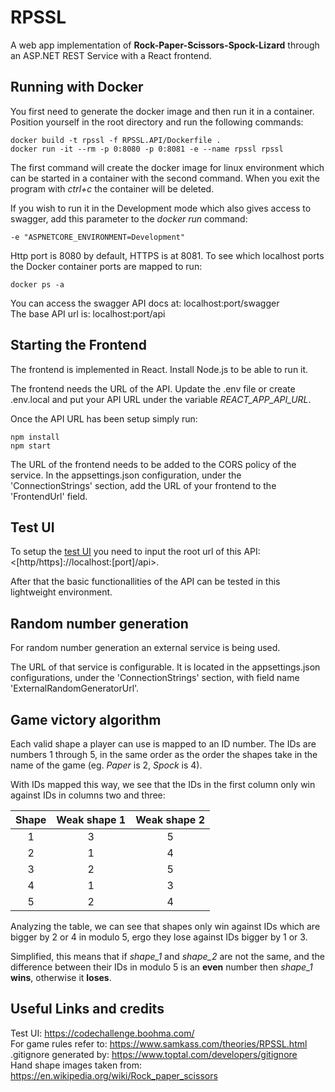 # RPSSL

A web app implementation of **Rock-Paper-Scissors-Spock-Lizard** through an ASP.NET REST Service with a React frontend.

## Running with Docker

You first need to generate the docker image and then run it in a container. Position yourself in the root directory and run the following commands:
```
docker build -t rpssl -f RPSSL.API/Dockerfile .
docker run -it --rm -p 0:8080 -p 0:8081 -e --name rpssl rpssl
```

The first command will create the docker image for linux environment which can be started in a container with the second command. When you exit the program with *ctrl+c* the container will be deleted.

If you wish to run it in the Development mode which also gives access to swagger, add this parameter to the *docker run* command:
```
-e "ASPNETCORE_ENVIRONMENT=Development"
```

Http port is 8080 by default, HTTPS is at 8081. To see which localhost ports the Docker container ports are mapped to run:
```
docker ps -a
```

You can access the swagger API docs at: localhost:port/swagger\
The base API url is: localhost:port/api

## Starting the Frontend

The frontend is implemented in React. Install Node.js to be able to run it.

The frontend needs the URL of the API. Update the .env file or create .env.local and put your API URL under the variable *REACT_APP_API_URL*.

Once the API URL has been setup simply run:

```
npm install
npm start
```

The URL of the frontend needs to be added to the CORS policy of the service. In the appsettings.json configuration, under the 'ConnectionStrings' section, add the URL of your frontend to the 'FrontendUrl' field.

## Test UI

To setup the [test UI](https://codechallenge.boohma.com/) you need to input the root url of this API: <[http/https]://localhost:[port]/api>.

After that the basic functionallities of the API can be tested in this lightweight environment.

## Random number generation

For random number generation an external service is being used.

The URL of that service is configurable. It is located in the appsettings.json configurations, under the 'ConnectionStrings' section, with field name 'ExternalRandomGeneratorUrl'.

## Game victory algorithm

Each valid shape a player can use is mapped to an ID number. The IDs are numbers 1 through 5, in the same order as the order the shapes take in the name of the game (eg. *Paper* is 2, *Spock* is 4).

With IDs mapped this way, we see that the IDs in the first column only win against IDs in columns two and three:

| Shape  | Weak shape 1 | Weak shape 2 |
|:------:|:------------:|:------------:|
|   1    |      3       |      5       |
|   2    |      1       |      4       |
|   3    |      2       |      5       |
|   4    |      1       |      3       |
|   5    |      2       |      4       |

Analyzing the table, we can see that shapes only win against IDs which are bigger by 2 or 4 in modulo 5, ergo they lose against IDs bigger by 1 or 3.

Simplified, this means that if *shape_1* and *shape_2* are not the same, and the difference between their IDs in modulo 5 is an **even** number then *shape_1* **wins**, otherwise it **loses**.

## Useful Links and credits

Test UI: <https://codechallenge.boohma.com/> \
For game rules refer to: <https://www.samkass.com/theories/RPSSL.html> \
.gitignore generated by: <https://www.toptal.com/developers/gitignore> \
Hand shape images taken from: <https://en.wikipedia.org/wiki/Rock_paper_scissors>
